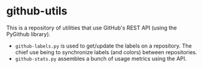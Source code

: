 # github-utils

This is a repository of utilities that use GitHub's REST API (using the PyGithub
library).

- `github-labels.py` is used to get/update the labels on a repository. The chief use
  being to synchronize labels (and colors) between repositories.
- `github-stats.py` assembles a bunch of usage metrics using the API.
